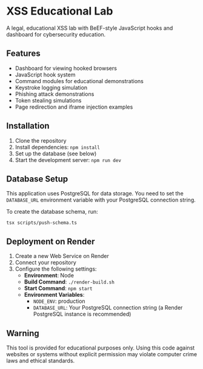 # XSS Educational Lab

A legal, educational XSS lab with BeEF-style JavaScript hooks and dashboard for cybersecurity education.

## Features

- Dashboard for viewing hooked browsers
- JavaScript hook system
- Command modules for educational demonstrations
- Keystroke logging simulation
- Phishing attack demonstrations
- Token stealing simulations
- Page redirection and iframe injection examples

## Installation

1. Clone the repository
2. Install dependencies: `npm install`
3. Set up the database (see below)
4. Start the development server: `npm run dev`

## Database Setup

This application uses PostgreSQL for data storage. You need to set the `DATABASE_URL` environment variable with your PostgreSQL connection string.

To create the database schema, run:
```
tsx scripts/push-schema.ts
```

## Deployment on Render

1. Create a new Web Service on Render
2. Connect your repository
3. Configure the following settings:
   - **Environment**: Node
   - **Build Command**: `./render-build.sh`
   - **Start Command**: `npm start`
   - **Environment Variables**:
     - `NODE_ENV`: production
     - `DATABASE_URL`: Your PostgreSQL connection string (a Render PostgreSQL instance is recommended)

## Warning

This tool is provided for educational purposes only. Using this code against websites or systems without explicit permission may violate computer crime laws and ethical standards.